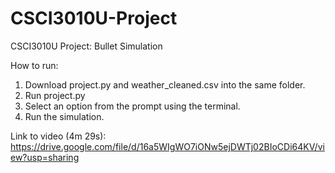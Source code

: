 # CSCI3010U-Project
CSCI3010U Project: Bullet Simulation

How to run: 
1. Download project.py and weather_cleaned.csv into the same folder.
2. Run project.py
3. Select an option from the prompt using the terminal.
4. Run the simulation.

Link to video (4m 29s): 
https://drive.google.com/file/d/16a5WIgWO7iONw5ejDWTj02BIoCDi64KV/view?usp=sharing 
